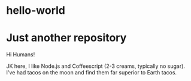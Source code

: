 # hello-world
Just another repository
=======================

Hi Humans!

JK here, I like Node.js and Coffeescript (2-3 creams, typically no sugar).
I've had tacos on the moon and find them far superior to Earth tacos.
